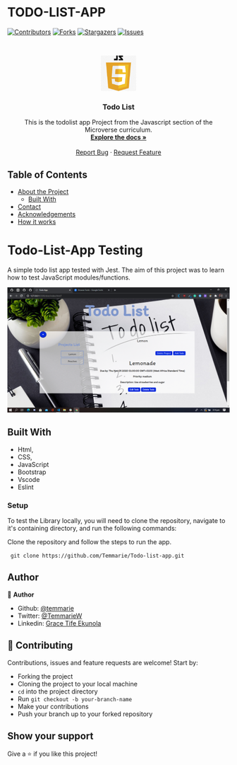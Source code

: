 # TODO-LIST-APP

<!--
*** Thanks for checking out this README Template. If you have a suggestion that would
*** make this better, please fork the repo and create a pull request or simply open
*** an issue with the tag "enhancement".
*** Thanks again! Now go create something AMAZING! :D
-->

<!-- PROJECT SHIELDS -->
<!--
*** I'm using markdown "reference style" links for readability.
*** Reference links are enclosed in brackets [ ] instead of parentheses ( ).
*** See the bottom of this document for the declaration of the reference variables
*** for contributors-url, forks-url, etc. This is an optional, concise syntax you may use.
*** https://www.markdownguide.org/basic-syntax/#reference-style-links
-->
[![Contributors][contributors-shield]][contributors-url]
[![Forks][forks-shield]][forks-url]
[![Stargazers][stars-shield]][stars-url]
[![Issues][issues-shield]][issues-url]

<!-- PROJECT LOGO -->
<br />
<p align="center">
  <a href="https://github.com/temmarie/todo-list-app/feature">
    <img src="https://github.com/Temmarie/Todo-list-app/blob/feature/src/images/JS.jpg" alt="Logo" width="80" height="80">
  </a>

  <h3 align="center">Todo List</h3>

  <p align="center">
    This is the todolist app Project from the Javascript section of the Microverse curriculum.
    <br />
    <a href="https://github.com/Temmarie/Todo-List-App"><strong>Explore the docs »</strong></a>
    <br />
    <br />
    <a href="https://github.com/Temmarie/Todo-List-App/issues">Report Bug</a>
    ·
    <a href="https://github.com/Temmarie/Todo-List-App/issues">Request Feature</a>
  </p>
</p>

<!-- TABLE OF CONTENTS -->
## Table of Contents

* [About the Project](#about-the-project)
  * [Built With](#built-with)
* [Contact](#Authors)
* [Acknowledgements](#acknowledgements)
* [How it works](#How-it-works)

# Todo-List-App Testing
A simple todo list app tested with Jest.
The aim of this project was to learn how to test JavaScript modules/functions.

![image](https://github.com/Temmarie/Todo-List-App/blob/feature/src/images/todoscreen.png)


## Built With

- Html,
- CSS,
- JavaScript
- Bootstrap
- Vscode
- Eslint


### Setup

To test the Library locally, you will need to clone the repository, navigate to it's containing directory, and run the following commands:



Clone the repository and follow the steps to run the app.
```
 git clone https://github.com/Temmarie/Todo-list-app.git

```

## Author
👤 **Author**

- Github: [@temmarie](https://github.com/temmarie)
- Twitter: [@TemmarieW](https://twitter.com/TemmarieW)
- Linkedin: [Grace Tife Ekunola](https://www.linkedin.com/in/ekunola-grace/)

## 🤝 Contributing

Contributions, issues and feature requests are welcome! Start by:
* Forking the project
* Cloning the project to your local machine
* `cd` into the project directory
* Run `git checkout -b your-branch-name`
* Make your contributions
* Push your branch up to your forked repository



## Show your support

Give a ⭐️ if you like this project!

<!-- MARKDOWN LINKS & IMAGES -->
<!-- https://www.markdownguide.org/basic-syntax/#reference-style-links -->
[contributors-shield]: https://img.shields.io/github/contributors/temmarie/todo-list-app.svg?style=flat-square
[contributors-url]: https://github.com/temmarie/todo-list-app/graphs/contributors
[forks-shield]: https://img.shields.io/github/forks/temmarie/todo-list-app.svg?style=flat-square
[forks-url]: https://github.com/temmarie/todo-list-app/network/members
[stars-shield]: https://img.shields.io/github/stars/temmarie/todo-list-app.svg?style=flat-square
[stars-url]: https://github.com/temmarie/todo-list-app/stargazers
[issues-shield]: https://img.shields.io/github/issues/temmarie/todo-list-app.svg?style=flat-square
[issues-url]: https://github.com/temmarie/todo-list-app/issues


